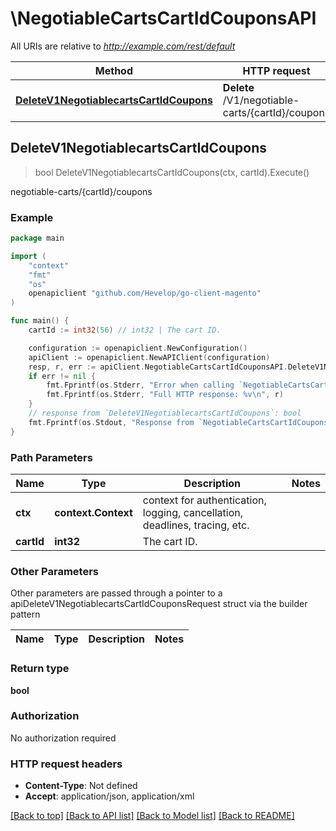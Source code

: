 # \NegotiableCartsCartIdCouponsAPI

All URIs are relative to *http://example.com/rest/default*

Method | HTTP request | Description
------------- | ------------- | -------------
[**DeleteV1NegotiablecartsCartIdCoupons**](NegotiableCartsCartIdCouponsAPI.md#DeleteV1NegotiablecartsCartIdCoupons) | **Delete** /V1/negotiable-carts/{cartId}/coupons | negotiable-carts/{cartId}/coupons



## DeleteV1NegotiablecartsCartIdCoupons

> bool DeleteV1NegotiablecartsCartIdCoupons(ctx, cartId).Execute()

negotiable-carts/{cartId}/coupons



### Example

```go
package main

import (
	"context"
	"fmt"
	"os"
	openapiclient "github.com/Hevelop/go-client-magento"
)

func main() {
	cartId := int32(56) // int32 | The cart ID.

	configuration := openapiclient.NewConfiguration()
	apiClient := openapiclient.NewAPIClient(configuration)
	resp, r, err := apiClient.NegotiableCartsCartIdCouponsAPI.DeleteV1NegotiablecartsCartIdCoupons(context.Background(), cartId).Execute()
	if err != nil {
		fmt.Fprintf(os.Stderr, "Error when calling `NegotiableCartsCartIdCouponsAPI.DeleteV1NegotiablecartsCartIdCoupons``: %v\n", err)
		fmt.Fprintf(os.Stderr, "Full HTTP response: %v\n", r)
	}
	// response from `DeleteV1NegotiablecartsCartIdCoupons`: bool
	fmt.Fprintf(os.Stdout, "Response from `NegotiableCartsCartIdCouponsAPI.DeleteV1NegotiablecartsCartIdCoupons`: %v\n", resp)
}
```

### Path Parameters


Name | Type | Description  | Notes
------------- | ------------- | ------------- | -------------
**ctx** | **context.Context** | context for authentication, logging, cancellation, deadlines, tracing, etc.
**cartId** | **int32** | The cart ID. | 

### Other Parameters

Other parameters are passed through a pointer to a apiDeleteV1NegotiablecartsCartIdCouponsRequest struct via the builder pattern


Name | Type | Description  | Notes
------------- | ------------- | ------------- | -------------


### Return type

**bool**

### Authorization

No authorization required

### HTTP request headers

- **Content-Type**: Not defined
- **Accept**: application/json, application/xml

[[Back to top]](#) [[Back to API list]](../README.md#documentation-for-api-endpoints)
[[Back to Model list]](../README.md#documentation-for-models)
[[Back to README]](../README.md)

